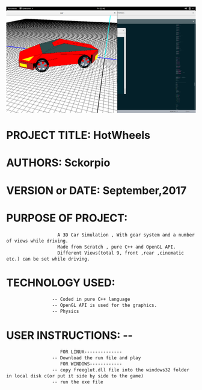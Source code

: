 ![](screenshot/Screenshot%20from%202017-11-10%2023-41-27.png)

# PROJECT TITLE:   HotWheels
# AUTHORS:         Sckorpio
# VERSION or DATE: September,2017
                      

# PURPOSE OF PROJECT:
                       A 3D Car Simulation , With gear system and a number of views while driving.
                       Made from Scratch , pure C++ and OpenGL API.
                       Different Views(total 9, front ,rear ,cinematic etc.) can be set while driving.
                       
# TECHNOLOGY USED: 
                     -- Coded in pure C++ language 
                     -- OpenGL API is used for the graphics.
                     -- Physics
                     
# USER INSTRUCTIONS: --
                        FOR LINUX--------------
                     -- Download the run file and play
                        FOR WINDOWS------------
                     -- copy freeglut.dll file into the windows32 folder in local disk c(or put it side by side to the game)
                     -- run the exe file   
